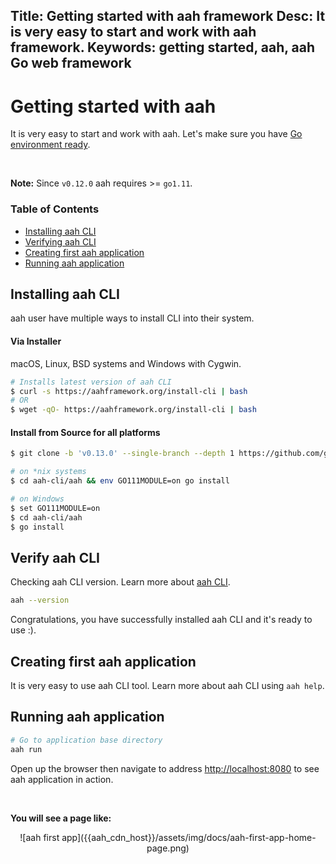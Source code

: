 Title: Getting started with aah framework
Desc: It is very easy to start and work with aah framework.
Keywords: getting started, aah, aah Go web framework
---
# Getting started with aah

It is very easy to start and work with aah. Let's make sure you have [Go environment ready](prerequisites.html).

<br>
<div class="alert alert-info-blue">
<p><strong>Note:</strong> Since <code>v0.12.0</code> aah requires >= <code>go1.11</code>.</p>
</div>

### Table of Contents

  * [Installing aah CLI](#installing-aah-cli)
  * [Verifying aah CLI](#verify-aah-cli)
  * [Creating first aah application](#creating-first-aah-application)
  * [Running aah application](#running-aah-application)

## Installing aah CLI

aah user have multiple ways to install CLI into their system.

#### Via Installer

macOS, Linux, BSD systems and Windows with Cygwin.

```bash
# Installs latest version of aah CLI
$ curl -s https://aahframework.org/install-cli | bash
# OR
$ wget -qO- https://aahframework.org/install-cli | bash
```

#### Install from Source for all platforms

```bash
$ git clone -b 'v0.13.0' --single-branch --depth 1 https://github.com/go-aah/tools.git aah-cli

# on *nix systems
$ cd aah-cli/aah && env GO111MODULE=on go install

# on Windows
$ set GO111MODULE=on 
$ cd aah-cli/aah
$ go install
```

## Verify aah CLI

Checking aah CLI version. Learn more about [aah CLI](aah-cli-tool.html).

```bash
aah --version
```

Congratulations, you have successfully installed aah CLI and it's ready to use :).

## Creating first aah application

It is very easy to use aah CLI tool. Learn more about aah CLI using `aah help`.

<script src="https://asciinema.org/a/hz07lUuceCmDxdfMfjrv7nJhr.js" id="asciicast-hz07lUuceCmDxdfMfjrv7nJhr" data-speed="2" data-theme="monokai" data-rows="22" async></script>

## Running aah application

```bash
# Go to application base directory
aah run
```

<script src="https://asciinema.org/a/pBDbLienJ9FzgFFoXKMDKT5Jn.js" id="asciicast-pBDbLienJ9FzgFFoXKMDKT5Jn" data-speed="2" data-theme="monokai" data-rows="30" async></script>

Open up the browser then navigate to address [http://localhost:8080](http://localhost:8080) to see aah application in action.

<br>

**You will see a page like:**

<center>![aah first app]({{aah_cdn_host}}/assets/img/docs/aah-first-app-home-page.png)</center>
